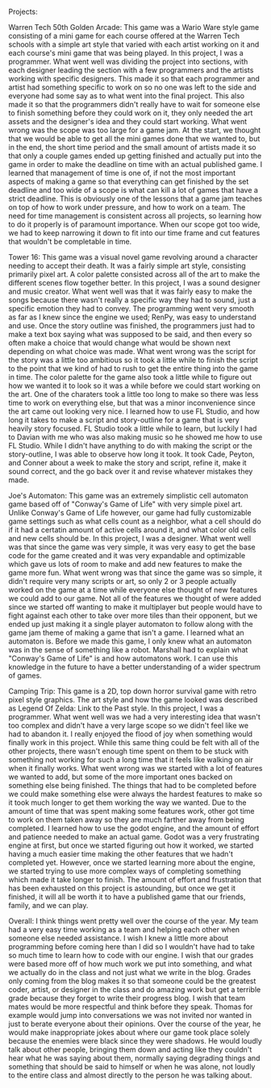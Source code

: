 Projects:

Warren Tech 50th Golden Arcade:
This game was a Wario Ware style game consisting of a mini game for each course offered at the Warren Tech schools with a simple art style that varied with each artist working on it and each course's mini game that was being played. In this project, I was a programmer.
What went well was dividing the project into sections, with each designer leading the section with a few programmers and the artists working with specific designers. This made it so that each programmer and artist had something specific to work on so no one was left to the side and everyone had some say as to what went into the final project. This also made it so that the programmers didn't really have to wait for someone else to finish something before they could work on it, they only needed the art assets and the designer's idea and they could start working.
What went wrong was the scope was too large for a game jam. At the start, we thought that we would be able to get all the mini games done that we wanted to, but in the end, the short time period and the small amount of artists made it so that only a couple games ended up getting finished and actually put into the game in order to make the deadline on time with an actual published game.
I learned that management of time is one of, if not the most important aspects of making a game so that everything can get finished by the set deadline and too wide of a scope is what can kill a lot of games that have a strict deadline. This is obviously one of the lessons that a game jam teaches on top of how to work under pressure, and how to work on a team. The need for time management is consistent across all projects, so learning how to do it properly is of paramount importance. When our scope got too wide, we had to keep narrowing it down to fit into our time frame and cut features that wouldn't be completable in time.

Tower 16:
This game was a visual novel game revolving around a character needing to accept their death. It was a fairly simple art style, consisting primarily pixel art. A color palette consisted across all of the art to make the different scenes flow together better. In this project, I was a sound designer and music creator. 
What went well was that it was fairly easy to make the songs because there wasn't really a specific way they had to sound, just a specific emotion they had to convey. The programming went very smooth as far as I knew since the engine we used; RenPy, was easy to understand and use. Once the story outline was finished, the programmers just had to make a text box saying what was supposed to be said, and then every so often make a choice that would change what would be shown next depending on what choice was made.
What went wrong was the script for the story was a little too ambitious so it took a little while to finish the script to the point that we kind of had to rush to get the entire thing into the game in time. The color palette for the game also took a little while to figure out how we wanted it to look so it was a while before we could start working on the art. One of the charaters took a little too long to make so there was less time to work on everything else, but that was a minor inconvenience since the art came out looking very nice.
I learned how to use FL Studio, and how long it takes to make a script and story-outline for a game that is very heavily story focused. FL Studio took a little while to learn, but luckily I had to Davian with me who was also making music so he showed me how to use FL Studio. While I didn't have anything to do with making the script or the story-outline, I was able to observe how long it took. It took Cade, Peyton, and Conner about a week to make the story and script, refine it, make it sound correct, and the go back over it and revise whatever mistakes they made. 

Joe's Automaton:
This game was an extremely simplistic cell automaton game based off of "Conway's Game of Life" with very simple pixel art. Unlike Conway's Game of Life however, our game had fully customizable game settings such as what cells count as a neighbor, what a cell should do if it had a certatin amount of active cells around it, and what color old cells and new cells should be. In this project, I was a designer.
What went well was that since the game was very simple, it was very easy to get the base code for the game created and it was very expandable and optimizable which gave us lots of room to make and add new features to make the game more fun.
What went wrong was that since the game was so simple, it didn't require very many scripts or art, so only 2 or 3 people actually worked on the game at a time while everyone else thought of new features we could add to our game. Not all of the features we thought of were added since we started off wanting to make it multiplayer but people would have to fight against each other to take over more tiles than their opponent, but we ended up just making it a single player automaton to follow along with the game jam theme of making a game that isn't a game.
I learned what an automaton is. Before we made this game, I only knew what an automaton was in the sense of something like a robot. Marshall had to explain what "Conway's Game of Life" is and how automatons work. I can use this knowledge in the future to have a better understanding of a wider spectrum of games.

Camping Trip:
This game is a 2D, top down horror survival game with retro pixel style graphics. The art style and how the game looked was described as Legend Of Zelda: Link to the Past style. In this project, I was a programmer.
What went well was we had a very interesting idea that wasn't too complex and didn't have a very large scope so we didn't feel like we had to abandon it. I really enjoyed the flood of joy when something would finally work in this project. While this same thing could be felt with all of the other projects, there wasn't enough time spent on them to be stuck with something not working for such a long time that it feels like walking on air when it finally works.
What went wrong was we started with a lot of features we wanted to add, but some of the more important ones backed on something else being finished. The things that had to be completed before we could make something else were always the hardest features to make so it took much longer to get them working the way we wanted. Due to the amount of time that was spent making some features work, other got time to work on them taken away so they are much farther away from being completed.
I learned how to use the godot engine, and the amount of effort and patience needed to make an actual game. Godot was a very frustrating engine at first, but once we started figuring out how it worked, we started having a much easier time making the other features that we hadn't completed yet. However, once we started learning more about the engine, we started trying to use more complex ways of completing something which made it take longer to finish. The amount of  effort and frustration that has been exhausted on this project is astounding, but once we get it finished, it will all be worth it to have a published game that our friends, family, and we can play.

Overall:
I think things went pretty well over the course of the year. My team had a very easy time working as a team and helping each other when someone else needed assistance. I wish I knew a little more about programming before coming here than I did so I wouldn't have had to take so much time to learn how to code with our engine. I wish that our grades were based more off of how much work we put into something, and what we actually do in the class and not just what we write in the blog. Grades only coming from the blog makes it so that someone could be the greatest coder, artist, or designer in the class and do amazing work but get a terrible grade because they forget to write their progress blog. I wish that team mates would be more respectful and think before they speak. Thomas for example would jump into conversations we was not invited nor wanted in just to berate everyone about their opinions. Over the course of the year, he would make inappropriate jokes about where our game took place solely because the enemies were black since they were shadows. He would loudly talk about other people, bringing them down and acting like they couldn't hear what he was saying about them, normally saying degrading things and something that should be said to himself or when he was alone, not loudly to the entire class and almost directly to the person he was talking about. 
